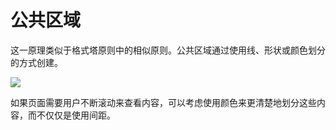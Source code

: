 # 公共区域

这一原理类似于格式塔原则中的相似原则。公共区域通过使用线、形状或颜色划分的方式创建。

![](https://qhdtc.oss-cn-chengdu.aliyuncs.com/obsidian/uisdc-sf-20210429-16.jpg)

如果页面需要用户不断滚动来查看内容，可以考虑使用颜色来更清楚地划分这些内容，而不仅仅是使用间距。
